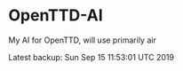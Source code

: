 # OpenTTD-AI
My AI for OpenTTD, will use primarily air

Latest backup: Sun Sep 15 11:53:01 UTC 2019

